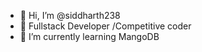 - 👋 Hi, I’m @siddharth238
- 👀 Fullstack Developer /Competitive coder
- 🌱 I’m currently learning MangoDB
 
<!---
siddharth238/siddharth238 is a ✨ special ✨ repository because its `README.md` (this file) appears on your GitHub profile.
You can click the Preview link to take a look at your changes.
--->
